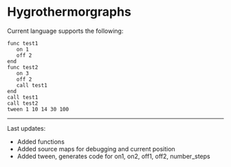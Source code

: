 Hygrothermorgraphs
==================

Current language supports the following:

    func test1
       on 1
       off 2
    end
    func test2
       on 3
       off 2
       call test1
    end
    call test1
    call test2
    tween 1 10 14 30 100

-------------------
Last updates:
* Added functions
* Added source maps for debugging and current position
* Added tween, generates code for on1, on2, off1, off2, number_steps
